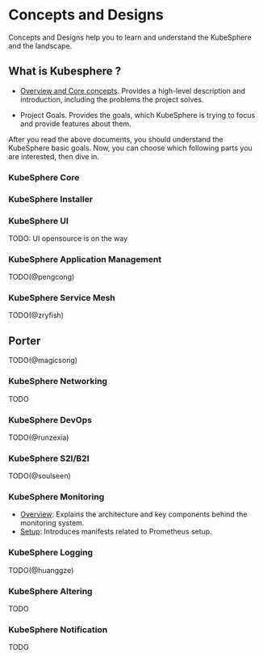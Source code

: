 # Concepts and Designs

Concepts and Designs help you to learn and understand the KubeSphere and the landscape.

## What is Kubesphere ?

- [Overview and Core concepts](overview.md). Provides a high-level description and introduction, including the problems the project solves.
 
- Project Goals. Provides the goals, which KubeSphere is trying to focus and provide features about them.

After you read the above documents, you should understand the KubeSphere basic goals. Now, you can choose which following parts you are interested, then dive in.

### KubeSphere Core 

### KubeSphere Installer 

### KubeSphere UI 

TODO: UI opensource is on the way

### KubeSphere Application Management 

TODO(@pengcong)

### KubeSphere Service Mesh 

TODO(@zryfish)

## Porter

TODO(@magicsong)

### KubeSphere Networking 

TODO

### KubeSphere DevOps 

TODO(@runzexia)

### KubeSphere S2I/B2I 

TODO(@soulseen)

### KubeSphere Monitoring 

- [Overview](kubesphere-monitoring.md#Overview): Explains the architecture and key components behind the monitoring system.
- [Setup](kubesphere-monitoring.md#Setup): Introduces manifests related to Prometheus setup.

### KubeSphere Logging 

TODO(@huanggze)

### KubeSphere Altering 

TODO

### KubeSphere Notification 

TODO

